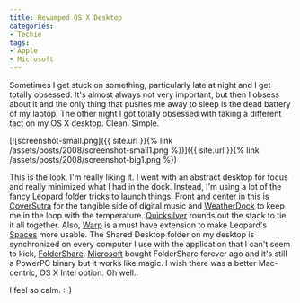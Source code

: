 ```yaml
---
title: Revamped OS X Desktop
categories:
- Techie
tags:
- Apple
- Microsoft
---
```


Sometimes I get stuck on something, particularly late at night and I get totally obsessed. It's almost always not very important, but then I obsess about it and the only thing that pushes me away to sleep is the dead battery of my laptop. The other night I got totally obsessed with taking a different tact on my OS X desktop. Clean. Simple.

[![screenshot-small.png]({{ site.url }}{% link /assets/posts/2008/screenshot-small1.png %})]({{ site.url }}{% link /assets/posts/2008/screenshot-big1.png %})

This is the look. I'm really liking it. I went with an abstract desktop for focus and really minimized what I had in the dock. Instead, I'm using a lot of the fancy Leopard folder tricks to launch things. Front and center in this is [CoverSutra](http://www.coversutra.com/) for the tangible side of digital music and [WeatherDock](http://www.alwintroost.nl/?id=9) to keep me in the loop with the temperature. [Quicksilver](http://docs.blacktree.com/quicksilver/what_is_quicksilver) rounds out the stack to tie it all together. Also, [Warp](http://www.ksuther.com/warp/) is a must have extension to make Leopard's [Spaces](http://www.apple.com/macosx/features/spaces.html) more usable. The Shared Desktop folder on my desktop is synchronized on every computer I use with the application that I can't seem to kick, [FolderShare](https://www.foldershare.com/). [Microsoft](https://www.microsoft.com/) bought FolderShare forever ago and it's still a PowerPC binary but it works like magic. I wish there was a better Mac-centric, OS X Intel option. Oh well..

I feel so calm. :-)
